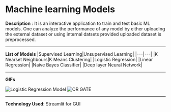 # Machine learning Models
**Description** : It is an interactive application to train and test basic ML models. One can analyze the performance of any model by either uploading the external dataset or
using internal datsets provided uploaded dataset is preprocessed.

---
**List of Models**
|Supervised Learning|Unsupervised Learning|
|---|---|
|K Nearset Neighbours|K Means Clustering|
|Logistic Regression|
|Linear Regression|
|Naive Bayes Classifier|
|Deep layer Neural Network|
 
 ---
**GIFs**


![Logistic Regression Model](https://github.com/sharma-prerna/Machine_learning_models/blob/main/gif_one.gif)
![OR GATE](https://github.com/sharma-prerna/Machine_learning_models/blob/main/gif_two.gif)

---
**Technology Used**: Streamlit for GUI
